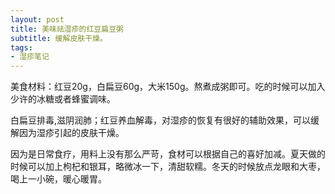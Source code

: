 ```yaml
---
layout: post
title: 美味祛湿疹的红豆扁豆粥 
subtitle: 缓解皮肤干燥。
tags:
- 湿疹笔记
---
```


美食材料：红豆20g，白扁豆60g，大米150g。熬煮成粥即可。吃的时候可以加入少许的冰糖或者蜂蜜调味。
      
白扁豆排毒,滋阴润肺；红豆养血解毒，对湿疹的恢复有很好的辅助效果，可以缓解因为湿疹引起的皮肤干燥。

因为是日常食疗，用料上没有那么严苛，食材可以根据自己的喜好加减。夏天做的时候可以加上枸杞和银耳，略微冰一下，清甜软糯。冬天的时候放点龙眼和大枣，喝上一小碗，暖心暖胃。

